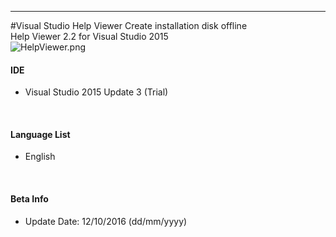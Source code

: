 -----------
#Visual Studio Help Viewer
Create installation disk offline
<br/>
Help Viewer 2.2 for Visual Studio 2015
<br/>
![HelpViewer.png](https://github.com/edleyrocha/VisualStudioHelpViewer/blob/master/Visual%20Studio%202015/HelpViewer.png)
#### IDE
* Visual Studio 2015 Update 3 (Trial)
<br/>

#### Language List
* English
<br/>

#### Beta Info
* Update Date: 12/10/2016 (dd/mm/yyyy)
<br/>
